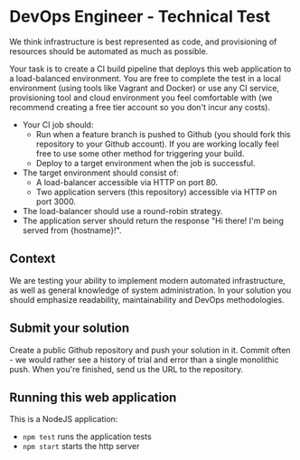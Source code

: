 # DevOps Engineer - Technical Test
We think infrastructure is best represented as code, and provisioning of resources should be automated as much as possible.

Your task is to create a CI build pipeline that deploys this web application to a load-balanced
environment. You are free to complete the test in a local environment (using tools like Vagrant and
Docker) or use any CI service, provisioning tool and cloud environment you feel comfortable with (we
recommend creating a free tier account so you don't incur any costs).

* Your CI job should:
  * Run when a feature branch is pushed to Github (you should fork this repository to your Github account). If you are working locally feel free to use some other method for triggering your build.
  * Deploy to a target environment when the job is successful.
* The target environment should consist of:
  * A load-balancer accessible via HTTP on port 80.
  * Two application servers (this repository) accessible via HTTP on port 3000.
* The load-balancer should use a round-robin strategy.
* The application server should return the response "Hi there! I'm being served from {hostname}!".

## Context
We are testing your ability to implement modern automated infrastructure, as well as general knowledge of system administration. In your solution you should emphasize readability, maintainability and DevOps methodologies.

## Submit your solution
Create a public Github repository and push your solution in it. Commit often - we would rather see a history of trial and error than a single monolithic push. When you're finished, send us the URL to the repository.

## Running this web application

This is a NodeJS application:

- `npm test` runs the application tests
- `npm start` starts the http server

